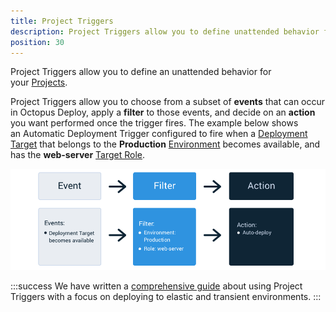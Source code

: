 ```yaml
---
title: Project Triggers
description: Project Triggers allow you to define unattended behavior for your project such as automatically deploying a release to an environment.
position: 30
---
```


Project Triggers allow you to define an unattended behavior for your [Projects](/docs/deployment-process/projects/index.md).

Project Triggers allow you to choose from a subset of **events** that can occur in Octopus Deploy, apply a **filter** to those events, and decide on an **action** you want performed once the trigger fires. The example below shows an Automatic Deployment Trigger configured to fire when a [Deployment Target](/docs/infrastructure/index.md) that belongs to the **Production** [Environment](/docs/infrastructure/environments/index.md) becomes available, and has the **web-server** [Target Role](/docs/infrastructure/deployment-targets/target-roles/index.md).

![](/docs/images/5671189/octopus-triggers-diagram.png)

:::success
We have written a [comprehensive guide](/docs/deployment-patterns/elastic-and-transient-environments/index.md) about using Project Triggers with a focus on deploying to elastic and transient environments.
:::
